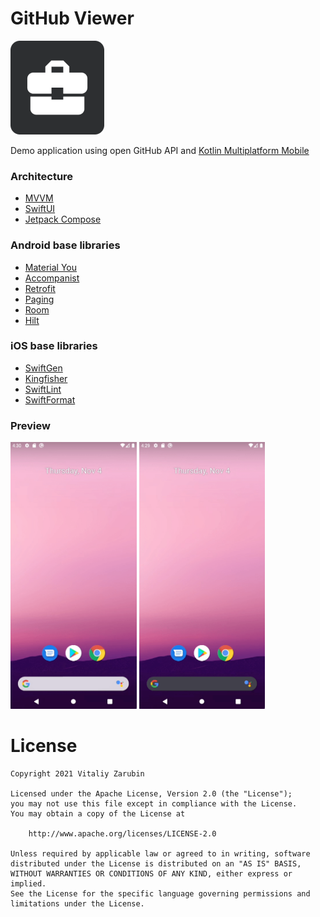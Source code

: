 GitHub Viewer
===================

![picture](data/preview.png)

Demo application using open GitHub API and [Kotlin Multiplatform Mobile](https://kotlinlang.org/docs/mobile/home.html)

### Architecture

* [MVVM](https://en.wikipedia.org/wiki/Model%E2%80%93view%E2%80%93viewmodel)
* [SwiftUI](https://developer.apple.com/xcode/swiftui/)
* [Jetpack Compose](https://developer.android.com/jetpack/compose)

### Android base libraries

* [Material You](https://m3.material.io/)
* [Accompanist](https://google.github.io/accompanist/)
* [Retrofit](https://square.github.io/retrofit/)
* [Paging](https://developer.android.com/jetpack/androidx/releases/paging)
* [Room](https://developer.android.com/training/data-storage/room)
* [Hilt](https://dagger.dev/hilt/)

### iOS base libraries

* [SwiftGen](https://github.com/SwiftGen/SwiftGen)
* [Kingfisher](https://github.com/onevcat/Kingfisher)
* [SwiftLint](https://github.com/realm/SwiftLint)
* [SwiftFormat](https://github.com/nicklockwood/SwiftFormat)

### Preview
<p>
<img src="data/Screen_Recording_2021-11-04_at_16.30.43.gif" width="40%"/>
<img src="data/Screen_Recording_2021-11-04_at_16.29.35.gif" width="40%"/>
</p>

# License

```
Copyright 2021 Vitaliy Zarubin

Licensed under the Apache License, Version 2.0 (the "License");
you may not use this file except in compliance with the License.
You may obtain a copy of the License at

    http://www.apache.org/licenses/LICENSE-2.0

Unless required by applicable law or agreed to in writing, software
distributed under the License is distributed on an "AS IS" BASIS,
WITHOUT WARRANTIES OR CONDITIONS OF ANY KIND, either express or implied.
See the License for the specific language governing permissions and
limitations under the License.
```
